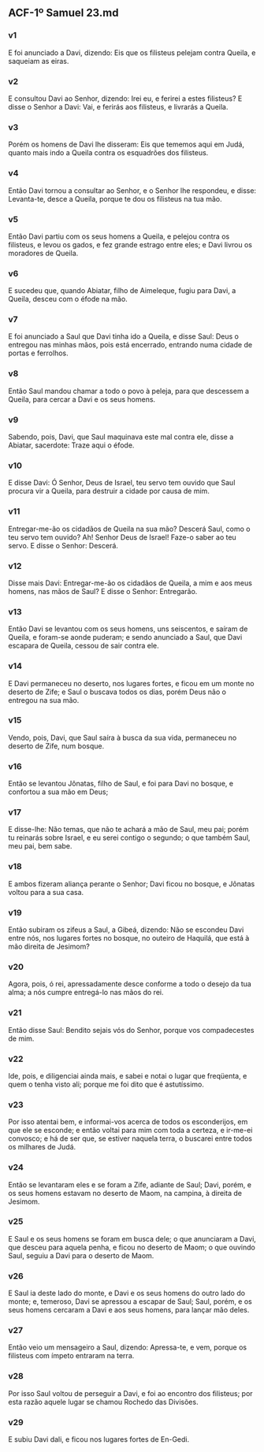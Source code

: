 ## ACF-1º Samuel 23.md
### v1
 E foi anunciado a Davi, dizendo: Eis que os filisteus pelejam contra Queila, e saqueiam as eiras.
### v2
 E consultou Davi ao Senhor, dizendo: Irei eu, e ferirei a estes filisteus? E disse o Senhor a Davi: Vai, e ferirás aos filisteus, e livrarás a Queila.
### v3
 Porém os homens de Davi lhe disseram: Eis que tememos aqui em Judá, quanto mais indo a Queila contra os esquadrões dos filisteus.
### v4
 Então Davi tornou a consultar ao Senhor, e o Senhor lhe respondeu, e disse: Levanta-te, desce a Queila, porque te dou os filisteus na tua mão.
### v5
 Então Davi partiu com os seus homens a Queila, e pelejou contra os filisteus, e levou os gados, e fez grande estrago entre eles; e Davi livrou os moradores de Queila.
### v6
 E sucedeu que, quando Abiatar, filho de Aimeleque, fugiu para Davi, a Queila, desceu com o éfode na mão.
### v7
 E foi anunciado a Saul que Davi tinha ido a Queila, e disse Saul: Deus o entregou nas minhas mãos, pois está encerrado, entrando numa cidade de portas e ferrolhos.
### v8
 Então Saul mandou chamar a todo o povo à peleja, para que descessem a Queila, para cercar a Davi e os seus homens.
### v9
 Sabendo, pois, Davi, que Saul maquinava este mal contra ele, disse a Abiatar, sacerdote: Traze aqui o éfode.
### v10
 E disse Davi: Ó Senhor, Deus de Israel, teu servo tem ouvido que Saul procura vir a Queila, para destruir a cidade por causa de mim.
### v11
 Entregar-me-ão os cidadãos de Queila na sua mão? Descerá Saul, como o teu servo tem ouvido? Ah! Senhor Deus de Israel! Faze-o saber ao teu servo. E disse o Senhor: Descerá.
### v12
 Disse mais Davi: Entregar-me-ão os cidadãos de Queila, a mim e aos meus homens, nas mãos de Saul? E disse o Senhor: Entregarão.
### v13
 Então Davi se levantou com os seus homens, uns seiscentos, e saíram de Queila, e foram-se aonde puderam; e sendo anunciado a Saul, que Davi escapara de Queila, cessou de sair contra ele.
### v14
 E Davi permaneceu no deserto, nos lugares fortes, e ficou em um monte no deserto de Zife; e Saul o buscava todos os dias, porém Deus não o entregou na sua mão.
### v15
 Vendo, pois, Davi, que Saul saíra à busca da sua vida, permaneceu no deserto de Zife, num bosque.
### v16
 Então se levantou Jônatas, filho de Saul, e foi para Davi no bosque, e confortou a sua mão em Deus;
### v17
 E disse-lhe: Não temas, que não te achará a mão de Saul, meu pai; porém tu reinarás sobre Israel, e eu serei contigo o segundo; o que também Saul, meu pai, bem sabe.
### v18
 E ambos fizeram aliança perante o Senhor; Davi ficou no bosque, e Jônatas voltou para a sua casa.
### v19
 Então subiram os zifeus a Saul, a Gibeá, dizendo: Não se escondeu Davi entre nós, nos lugares fortes no bosque, no outeiro de Haquilá, que está à mão direita de Jesimom?
### v20
 Agora, pois, ó rei, apressadamente desce conforme a todo o desejo da tua alma; a nós cumpre entregá-lo nas mãos do rei.
### v21
 Então disse Saul: Bendito sejais vós do Senhor, porque vos compadecestes de mim.
### v22
 Ide, pois, e diligenciai ainda mais, e sabei e notai o lugar que freqüenta, e quem o tenha visto ali; porque me foi dito que é astutíssimo.
### v23
 Por isso atentai bem, e informai-vos acerca de todos os esconderijos, em que ele se esconde; e então voltai para mim com toda a certeza, e ir-me-ei convosco; e há de ser que, se estiver naquela terra, o buscarei entre todos os milhares de Judá.
### v24
 Então se levantaram eles e se foram a Zife, adiante de Saul; Davi, porém, e os seus homens estavam no deserto de Maom, na campina, à direita de Jesimom.
### v25
 E Saul e os seus homens se foram em busca dele; o que anunciaram a Davi, que desceu para aquela penha, e ficou no deserto de Maom; o que ouvindo Saul, seguiu a Davi para o deserto de Maom.
### v26
 E Saul ia deste lado do monte, e Davi e os seus homens do outro lado do monte; e, temeroso, Davi se apressou a escapar de Saul; Saul, porém, e os seus homens cercaram a Davi e aos seus homens, para lançar mão deles.
### v27
 Então veio um mensageiro a Saul, dizendo: Apressa-te, e vem, porque os filisteus com ímpeto entraram na terra.
### v28
 Por isso Saul voltou de perseguir a Davi, e foi ao encontro dos filisteus; por esta razão aquele lugar se chamou Rochedo das Divisões.
### v29
 E subiu Davi dali, e ficou nos lugares fortes de En-Gedi.
